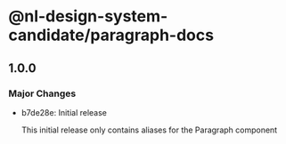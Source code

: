 # @nl-design-system-candidate/paragraph-docs

## 1.0.0

### Major Changes

- b7de28e: Initial release

  This initial release only contains aliases for the Paragraph component
